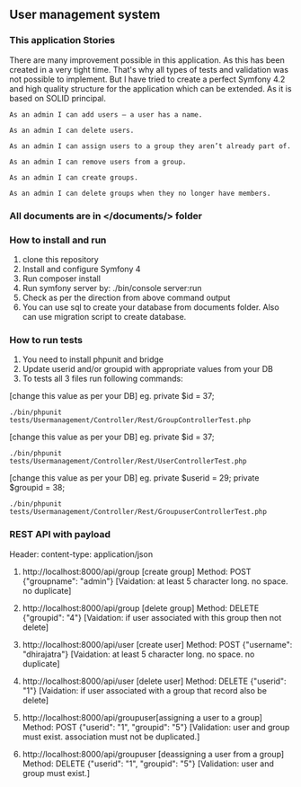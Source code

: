 ## User management system
###   This application Stories

There are many improvement possible in this application. As this has been created in a very tight time.
That's why all types of tests and validation was not possible to implement.
But I have tried to create a perfect Symfony 4.2 and high quality structure for the application which can be extended. As it is based on SOLID principal.

   `As an admin I can add users — a user has a name.`

   `As an admin I can delete users.`

   `As an admin I can assign users to a group they aren’t already part of.`

   `As an admin I can remove users from a group.`

   `As an admin I can create groups.`

   `As an admin I can delete groups when they no longer have members.`

### All documents are in </documents/> folder

### How to install and run

1. clone this repository
2. Install and configure Symfony 4
3. Run composer install
4. Run symfony server by: ./bin/console server:run
5. Check as per the direction from above command output
6. You can use sql to create your database from documents folder. Also can use migration script to create database.

### How to run tests

1. You need to install phpunit and bridge
2. Update userid and/or groupid with appropriate values from your DB
3. To tests all 3 files run following commands:

[change this value as per your DB] eg. private $id = 37;

`./bin/phpunit tests/Usermanagement/Controller/Rest/GroupControllerTest.php`

[change this value as per your DB] eg. private $id = 37;

`./bin/phpunit tests/Usermanagement/Controller/Rest/UserControllerTest.php`

[change this value as per your DB] eg. private $userid = 29;
private $groupid = 38;

`./bin/phpunit tests/Usermanagement/Controller/Rest/GroupuserControllerTest.php`

### REST API with payload
Header: content-type: application/json

1.	http://localhost:8000/api/group [create group]
	Method: POST
	{"groupname": "admin"}
	[Vaidation: at least 5 character long. no space. no duplicate]

2.	http://localhost:8000/api/group [delete group]
	Method: DELETE
	{"groupid": "4"}
	[Vaidation: if user associated with this group then not delete]

3.	http://localhost:8000/api/user [create user]
	Method: POST
	{"username": "dhirajatra"}
	[Vaidation: at least 5 character long. no space. no duplicate]

4.	http://localhost:8000/api/user [delete user]
	Method: DELETE
	{"userid": "1"}
	[Vaidation: if user associated with a group that record also be delete]

5.	http://localhost:8000/api/groupuser[assigning a user to a group]
	Method: POST
	{"userid": "1", "groupid": "5"}
	[Validation: user and group must exist. association must not be duplicated.]

6.	http://localhost:8000/api/groupuser  [deassigning a user from a group]
	Method: DELETE
	{"userid": "1", "groupid": "5"}
	[Validation: user and group must exist.]






